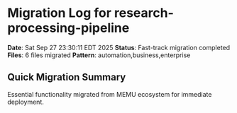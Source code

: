 # Migration Log for research-processing-pipeline

**Date**: Sat Sep 27 23:30:11 EDT 2025
**Status**: Fast-track migration completed
**Files**:        6 files migrated
**Pattern**: automation,business,enterprise

## Quick Migration Summary
Essential functionality migrated from MEMU ecosystem for immediate deployment.
